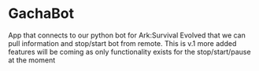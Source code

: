 # GachaBot
App that connects to our python bot for Ark:Survival Evolved that we can pull information and stop/start bot from remote. 
This is v.1 more added features will be coming as only functionality exists for the stop/start/pause at the moment
